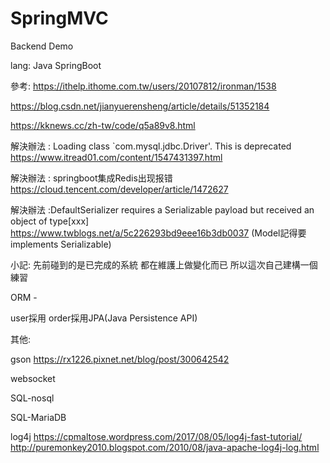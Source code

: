 # SpringMVC
Backend Demo 

lang:
Java SpringBoot

參考:
https://ithelp.ithome.com.tw/users/20107812/ironman/1538

https://blog.csdn.net/jianyuerensheng/article/details/51352184

https://kknews.cc/zh-tw/code/q5a89v8.html

解決辦法 : Loading class `com.mysql.jdbc.Driver'. This is deprecated
https://www.itread01.com/content/1547431397.html

解決辦法 : springboot集成Redis出现报错
https://cloud.tencent.com/developer/article/1472627

解決辦法 :DefaultSerializer requires a Serializable payload but received an object of type[xxx]
https://www.twblogs.net/a/5c226293bd9eee16b3db0037
(Model記得要implements Serializable)

小記:
先前碰到的是已完成的系統
都在維護上做變化而已
所以這次自己建構一個練習

ORM - 

user採用
order採用JPA(Java Persistence API)

其他:

gson
https://rx1226.pixnet.net/blog/post/300642542

websocket

SQL-nosql

SQL-MariaDB

log4j
https://cpmaltose.wordpress.com/2017/08/05/log4j-fast-tutorial/
http://puremonkey2010.blogspot.com/2010/08/java-apache-log4j-log.html
